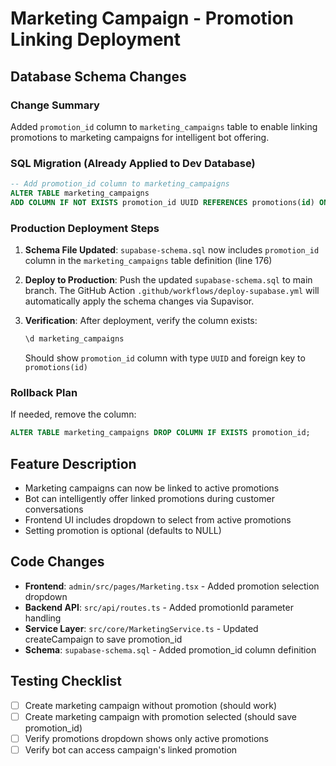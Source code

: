 # Marketing Campaign - Promotion Linking Deployment

## Database Schema Changes

### Change Summary
Added `promotion_id` column to `marketing_campaigns` table to enable linking promotions to marketing campaigns for intelligent bot offering.

### SQL Migration (Already Applied to Dev Database)

```sql
-- Add promotion_id column to marketing_campaigns
ALTER TABLE marketing_campaigns 
ADD COLUMN IF NOT EXISTS promotion_id UUID REFERENCES promotions(id) ON DELETE SET NULL;
```

### Production Deployment Steps

1. **Schema File Updated**: `supabase-schema.sql` now includes `promotion_id` column in the `marketing_campaigns` table definition (line 176)

2. **Deploy to Production**: Push the updated `supabase-schema.sql` to main branch. The GitHub Action `.github/workflows/deploy-supabase.yml` will automatically apply the schema changes via Supavisor.

3. **Verification**: After deployment, verify the column exists:
   ```sql
   \d marketing_campaigns
   ```
   Should show `promotion_id` column with type `UUID` and foreign key to `promotions(id)`

### Rollback Plan
If needed, remove the column:
```sql
ALTER TABLE marketing_campaigns DROP COLUMN IF EXISTS promotion_id;
```

## Feature Description
- Marketing campaigns can now be linked to active promotions
- Bot can intelligently offer linked promotions during customer conversations
- Frontend UI includes dropdown to select from active promotions
- Setting promotion is optional (defaults to NULL)

## Code Changes
- **Frontend**: `admin/src/pages/Marketing.tsx` - Added promotion selection dropdown
- **Backend API**: `src/api/routes.ts` - Added promotionId parameter handling
- **Service Layer**: `src/core/MarketingService.ts` - Updated createCampaign to save promotion_id
- **Schema**: `supabase-schema.sql` - Added promotion_id column definition

## Testing Checklist
- [ ] Create marketing campaign without promotion (should work)
- [ ] Create marketing campaign with promotion selected (should save promotion_id)
- [ ] Verify promotions dropdown shows only active promotions
- [ ] Verify bot can access campaign's linked promotion

